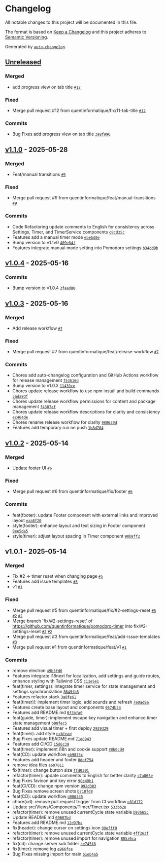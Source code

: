 # Changelog

All notable changes to this project will be documented in this file.

The format is based on [Keep a Changelog](https://keepachangelog.com/en/1.0.0/)
and this project adheres to [Semantic Versioning](https://semver.org/spec/v2.0.0.html).

Generated by [`auto-changelog`](https://github.com/CookPete/auto-changelog).

## [Unreleased](https://github.com/quentinformatique/pomodoro-timer/compare/v1.1.0...HEAD)

### Merged

- add progress view on tab title [`#12`](https://github.com/quentinformatique/pomodoro-timer/pull/12)

### Fixed

- Merge pull request #12 from quentinformatique/fix/11-tab-title [`#12`](https://github.com/quentinformatique/pomodoro-timer/issues/12)

### Commits

- Bug Fixes add progress view on tab title [`3a8f996`](https://github.com/quentinformatique/pomodoro-timer/commit/3a8f9964f00939e2e2b21c326db8fec6dc570cc3)

## [v1.1.0](https://github.com/quentinformatique/pomodoro-timer/compare/v1.0.4...v1.1.0) - 2025-05-28

### Merged

- Feat/manual transitions [`#9`](https://github.com/quentinformatique/pomodoro-timer/pull/9)

### Fixed

- Merge pull request #9 from quentinformatique/feat/manual-transitions [`#9`](https://github.com/quentinformatique/pomodoro-timer/issues/9)

### Commits

- Code Refactoring update comments to English for consistency across Settings, Timer, and TimerService components [`c8cd35c`](https://github.com/quentinformatique/pomodoro-timer/commit/c8cd35c59fa036d2ac4e7bdeff950a0f2190d392)
- Features add a manual timer mode [`ebe5d0e`](https://github.com/quentinformatique/pomodoro-timer/commit/ebe5d0ef0c7df552053a281a2e6c734ceac70929)
- Bump version to v1.1v0 [`409e84f`](https://github.com/quentinformatique/pomodoro-timer/commit/409e84f63d72da546041b70324d09e787d3db7db)
- Features integrate manual mode setting into Pomodoro settings [`b34dd9b`](https://github.com/quentinformatique/pomodoro-timer/commit/b34dd9b52bf0f7c464929a7b00cbbae366990a52)

## [v1.0.4](https://github.com/quentinformatique/pomodoro-timer/compare/v1.0.3...v1.0.4) - 2025-05-16

### Commits

- Bump version to v1.0.4 [`3faad80`](https://github.com/quentinformatique/pomodoro-timer/commit/3faad800d2c7487094ab12d542bcde45cc431123)

## [v1.0.3](https://github.com/quentinformatique/pomodoro-timer/compare/v1.0.2...v1.0.3) - 2025-05-16

### Merged

- Add release workflow [`#7`](https://github.com/quentinformatique/pomodoro-timer/pull/7)

### Fixed

- Merge pull request #7 from quentinformatique/feat/release-workflow [`#7`](https://github.com/quentinformatique/pomodoro-timer/issues/7)

### Commits

- Chores add auto-changelog configuration and GitHub Actions workflow for release management [`f53616d`](https://github.com/quentinformatique/pomodoro-timer/commit/f53616d98dcbd1af24d4f612d1520a8592e7b7d2)
- Bump version to v1.0.3 [`11439ce`](https://github.com/quentinformatique/pomodoro-timer/commit/11439ce5818e5952cfe550f17bf25345a5e73018)
- Chores update release workflow to use npm install and build commands [`5ada8df`](https://github.com/quentinformatique/pomodoro-timer/commit/5ada8df1ccce144dc1286160cd735e19ca8d1723)
- Chores update release workflow permissions for content and package management [`f4387af`](https://github.com/quentinformatique/pomodoro-timer/commit/f4387af5715622943fa956f072c4bc274954c2de)
- Chores update release workflow descriptions for clarity and consistency [`ec464de`](https://github.com/quentinformatique/pomodoro-timer/commit/ec464de1f7a7d5ead7cb3d5dba7581b690f01501)
- Chores rename release workflow for clarity [`980630d`](https://github.com/quentinformatique/pomodoro-timer/commit/980630d76357e2fe877c68d6c09dc5e5de42a33a)
- Features add temporary run on push [`1b8d784`](https://github.com/quentinformatique/pomodoro-timer/commit/1b8d784127f11e95de73a8cfcd18c6bc0bfecc25)

## [v1.0.2](https://github.com/quentinformatique/pomodoro-timer/compare/v1.0.1...v1.0.2) - 2025-05-14

### Merged

- Update footer UI [`#6`](https://github.com/quentinformatique/pomodoro-timer/pull/6)

### Fixed

- Merge pull request #6 from quentinformatique/fix/footer [`#6`](https://github.com/quentinformatique/pomodoro-timer/issues/6)

### Commits

- feat(footer): update Footer component with external links and improved layout [`eaa8f20`](https://github.com/quentinformatique/pomodoro-timer/commit/eaa8f20b4a54c09d2aa8513828e7629c0add8edd)
- style(footer): enhance layout and text sizing in Footer component [`9ee5da5`](https://github.com/quentinformatique/pomodoro-timer/commit/9ee5da538fd3bc30d874d0fef464b71544cba17c)
- style(timer): adjust layout spacing in Timer component [`90b8ff2`](https://github.com/quentinformatique/pomodoro-timer/commit/90b8ff2fc95ac550966bb2f315689262909bdc4b)

## v1.0.1 - 2025-05-14

### Merged

- Fix #2 =&gt; timer reset when changing page [`#5`](https://github.com/quentinformatique/pomodoro-timer/pull/5)
- Features add issue templates [`#3`](https://github.com/quentinformatique/pomodoro-timer/pull/3)
- v1 [`#1`](https://github.com/quentinformatique/pomodoro-timer/pull/1)

### Fixed

- Merge pull request #5 from quentinformatique/fix/#2-settings-reset [`#5`](https://github.com/quentinformatique/pomodoro-timer/issues/5) [`#2`](https://github.com/quentinformatique/pomodoro-timer/issues/2) [`#2`](https://github.com/quentinformatique/pomodoro-timer/issues/2)
- Merge branch 'fix/#2-settings-reset' of https://github.com/quentinformatique/pomodoro-timer into fix/#2-settings-reset [`#2`](https://github.com/quentinformatique/pomodoro-timer/issues/2) [`#2`](https://github.com/quentinformatique/pomodoro-timer/issues/2)
- Merge pull request #3 from quentinformatique/feat/add-issue-templates [`#3`](https://github.com/quentinformatique/pomodoro-timer/issues/3)
- Merge pull request #1 from quentinformatique/feat/v1 [`#1`](https://github.com/quentinformatique/pomodoro-timer/issues/1)

### Commits

- remove electron [`49b3fd0`](https://github.com/quentinformatique/pomodoro-timer/commit/49b3fd00cd81d82bb24eaa069689aef12eede91d)
- Features integrate i18next for localization, add settings and guide routes, enhance styling with Tailwind CSS [`c11e5e1`](https://github.com/quentinformatique/pomodoro-timer/commit/c11e5e1a4407acc72c09e1792ac4758e26d04e9d)
- feat(timer, settings): integrate timer service for state management and settings synchronization [`8649fb8`](https://github.com/quentinformatique/pomodoro-timer/commit/8649fb88c8228f33e118bc0206ce3afa414a8a9d)
- Features refactor stack [`3a8fe61`](https://github.com/quentinformatique/pomodoro-timer/commit/3a8fe610c4a6824449539e2f72ba6f2c5b0cb9d3)
- feat(timer)!: implement timer logic, add sounds and refresh [`7e0ad9a`](https://github.com/quentinformatique/pomodoro-timer/commit/7e0ad9aacfdf93129a7d74805e2db2fcb3f2ca24)
- Features create base layout and components [`0674b24`](https://github.com/quentinformatique/pomodoro-timer/commit/0674b2493e85308cc0cf0eec53ac95e70f69c993)
- Features add README.md [`0f3bfa0`](https://github.com/quentinformatique/pomodoro-timer/commit/0f3bfa0fd60ea690deaad58650fd9c6202af419b)
- feat(guide, timer): implement escape key navigation and enhance timer state management [`b08fec5`](https://github.com/quentinformatique/pomodoro-timer/commit/b08fec55a2a66f8beb12c4a4dabdf87255490e3c)
- Features add visual timer + first deploy [`2929329`](https://github.com/quentinformatique/pomodoro-timer/commit/292932957045474af9dfe9033194798e7b2d86e2)
- feat(timer): add style [`ecbfead`](https://github.com/quentinformatique/pomodoro-timer/commit/ecbfead663cf8bc105972b1ff2c58c32627b17c4)
- Bug Fixes update README.md [`71e8943`](https://github.com/quentinformatique/pomodoro-timer/commit/71e89435d96be56d987b14ee59b0c58555395df5)
- Features add CI/CD [`15d6c39`](https://github.com/quentinformatique/pomodoro-timer/commit/15d6c3979d12ac5570d8301f0366cbddb49c8c1e)
- feat(timer): implement i18n and cookie support [`88b0cd4`](https://github.com/quentinformatique/pomodoro-timer/commit/88b0cd438914df6687b57fc5e725d170f87c0a1d)
- feat(CD): update workflow [`eb9835c`](https://github.com/quentinformatique/pomodoro-timer/commit/eb9835c78d01f1d9857e88e5321249e31d280971)
- Features add header and footer [`8def754`](https://github.com/quentinformatique/pomodoro-timer/commit/8def754db81c016135de34df5120460baa551ff2)
- remove idea files [`a697011`](https://github.com/quentinformatique/pomodoro-timer/commit/a69701168403a177fc965c24613ec6874fee210d)
- fix(timer): change button size [`ffd0301`](https://github.com/quentinformatique/pomodoro-timer/commit/ffd0301eba7b701e79b390a23c4b9ee0c5b23e3c)
- refactor(timer): update comments to English for better clarity [`c7a865e`](https://github.com/quentinformatique/pomodoro-timer/commit/c7a865e25271d3c5e1765971398420a13fa4dd63)
- Bug Fixes favicon and key error [`90e49b1`](https://github.com/quentinformatique/pomodoro-timer/commit/90e49b1a19eeb875c1f2a66a924f5e6f93eead49)
- feat(CI/CD): change npm version [`992d383`](https://github.com/quentinformatique/pomodoro-timer/commit/992d383214fab49ccb3f26e0ba3818ce82d741c4)
- Bug Fixes remove screen shots [`b718fd8`](https://github.com/quentinformatique/pomodoro-timer/commit/b718fd85c3e4f4b94bcc746c6812ba2492ac9429)
- feat(CD): update workflow [`d086335`](https://github.com/quentinformatique/pomodoro-timer/commit/d08633524b39ba7cfabb429ac470134e2dcbc363)
- chore(cd): remove pull request trigger from CI workflow [`e81d172`](https://github.com/quentinformatique/pomodoro-timer/commit/e81d17256ba51ced719a520a4826704f6c96fb47)
- Update src/Views/Components/Timer/Timer.tsx [`533bb28`](https://github.com/quentinformatique/pomodoro-timer/commit/533bb28adc0a4408822b21844cd795b8decb5ef7)
- refactor(timer): remove unused currentCycle state variable [`b97b65c`](https://github.com/quentinformatique/pomodoro-timer/commit/b97b65cbc416591cdafb5626a0f8255bd727c607)
- Update README.md [`69607bd`](https://github.com/quentinformatique/pomodoro-timer/commit/69607bd93816bd92729ab841dca4b2940cbea897)
- Features add README.md [`12d97ba`](https://github.com/quentinformatique/pomodoro-timer/commit/12d97bab6c9051d44bbf3493e4b185673e90889b)
- fix(header): change cursor on settings icon [`90efff0`](https://github.com/quentinformatique/pomodoro-timer/commit/90efff0147238393c8d6541dc66b989846645f15)
- refactor(timer): remove unused currentCycle state variable [`4ff263f`](https://github.com/quentinformatique/pomodoro-timer/commit/4ff263f2bb7af2f7605180d4b56b95efaa5d64d3)
- refactor(timer): remove unused import for navigation [`805a9ca`](https://github.com/quentinformatique/pomodoro-timer/commit/805a9ca9cc408a174f9c84beb7e6b62cbb08cc52)
- fix(cd): change server sub folder [`ce745f8`](https://github.com/quentinformatique/pomodoro-timer/commit/ce745f81235a582e8a31993b70b1776580988ae7)
- fix(timer): remove log [`e966fce`](https://github.com/quentinformatique/pomodoro-timer/commit/e966fce13bbb14aa91d8c3d9821fd68a8881fcb8)
- Bug Fixes missing import for main [`b1eb4a5`](https://github.com/quentinformatique/pomodoro-timer/commit/b1eb4a568225b739e73e89ac0bbdc23806f88af9)
